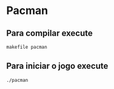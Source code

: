 # Pacman

## Para compilar execute
```bash
makefile pacman
```

## Para iniciar o jogo execute
```bash
./pacman
```